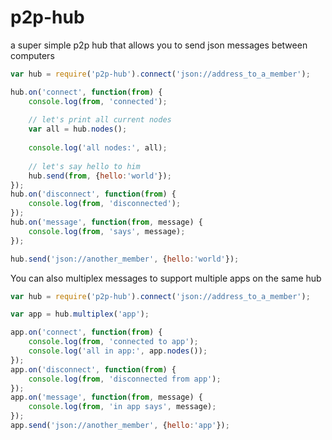 # p2p-hub

a super simple p2p hub that allows you to send json messages between computers

``` js
var hub = require('p2p-hub').connect('json://address_to_a_member');

hub.on('connect', function(from) {
	console.log(from, 'connected');
	
	// let's print all current nodes
	var all = hub.nodes();
	
	console.log('all nodes:', all);
	
	// let's say hello to him	
	hub.send(from, {hello:'world'});
});
hub.on('disconnect', function(from) {
	console.log(from, 'disconnected');
});
hub.on('message', function(from, message) {
	console.log(from, 'says', message);
});

hub.send('json://another_member', {hello:'world'});
```

You can also multiplex messages to support multiple apps on the same hub

``` js
var hub = require('p2p-hub').connect('json://address_to_a_member');

var app = hub.multiplex('app');

app.on('connect', function(from) {
	console.log(from, 'connected to app');
	console.log('all in app:', app.nodes());
});
app.on('disconnect', function(from) {
	console.log(from, 'disconnected from app');
});
app.on('message', function(from, message) {
	console.log(from, 'in app says', message);
});
app.send('json://another_member', {hello:'app'});

```
